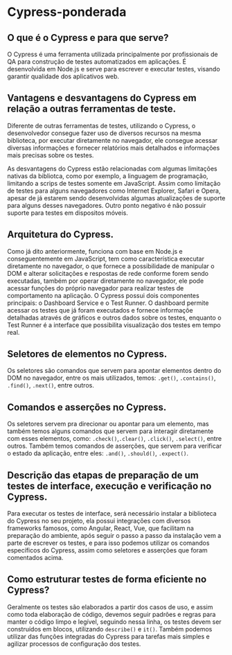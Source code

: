 # Cypress-ponderada
## O que é o Cypress e para que serve?

O Cypress é uma ferramenta utilizada principalmente por profissionais de QA para construção de testes automatizados em aplicações. É desenvolvida em Node.js e serve para escrever e executar testes, visando garantir qualidade dos aplicativos web.

## Vantagens e desvantagens do Cypress em relação a outras ferramentas de teste.
Diferente de outras ferramentas de testes, utilizando o Cypress, o desenvolvedor consegue fazer uso de diversos recursos na mesma biblioteca, por executar diretamente no navegador, ele consegue acessar diversas informações e fornecer relatórios mais detalhados e informações mais precisas sobre os testes. 

As desvantagens do Cypress estão relacionadas com algumas limitações nativas da bibliotca, como por exemplo, a linguagem de programação, limitando a scrips de testes somente em JavaScript. Assim como limitação de testes para alguns navegadores como Internet Explorer, Safari e Opera, apesar de já estarem sendo desenvolvidas algumas atualizações de suporte para alguns desses navegadores. Outro ponto negativo é não possuir suporte para testes em dispositos móveis.


## Arquitetura do Cypress.

Como já dito anteriormente, funciona com base em Node.js e conseguentemente em JavaScript, tem como característica executar diretamente no navegador, o que fornece a possibilidade de manipular o DOM e alterar solicitações e respostas de rede conforme forem sendo executadas, também por operar diretamente no navegador, ele pode acessar funções do próprio navegador para realizar testes de comportamento na aplicação. 
O Cypress possui dois componentes principais: o Dashboard Service e o Test Runner. O dashboard permite acessar os testes que já foram executados e fornece informaçõe detalhadas através de gráficos e outros dados sobre os testes, enquanto o Test Runner é a interface que possibilita visualização dos testes em tempo real.

## Seletores de elementos no Cypress.
Os seletores são comandos que servem para apontar elementos dentro do DOM no navegador, entre os mais utilizados, temos: `.get()`, `.contains()`, `.find()`, `.next()`, entre outros. 
## Comandos e asserções no Cypress.

Os seletores servem pra direcionar ou apontar para um elemento, mas também temos alguns comandos que servem para interagir diretamente com esses elementos, como: `.check()`,`.clear()`, `.click()`, `.select()`, entre outros. Também temos comandos de asserções, que servem para verificar o estado da aplicação, entre eles: `.and()`, `.should()`, `.expect()`.

## Descrição das etapas de preparação de um testes de interface, execução e verificação no Cypress.

Para executar os testes de interface, será necessário instalar a biblioteca do Cypress no seu projeto, ela possui integrações com diversos frameworks famosos, como Angular, React, Vue, que facilitam na preparação do ambiente, após seguir o passo a passo da instalação vem a parte de escrever os testes, e para isso podemos utilizar os comandos específicos do Cypress, assim como seletores e asserções que foram comentados acima.

## Como estruturar testes de forma eficiente no Cypress?

Geralmente os testes são elaborados a partir dos casos de uso, e assim como toda elaboração de código, devemos seguir padrões e regras para manter o código limpo e legível, seguindo nessa linha, os testes devem ser construídos em blocos, utilizando `describe()` e `it()`. Também podemos utilizar das funções integradas do Cypress para tarefas mais simples e agilizar processos de configuração dos testes.